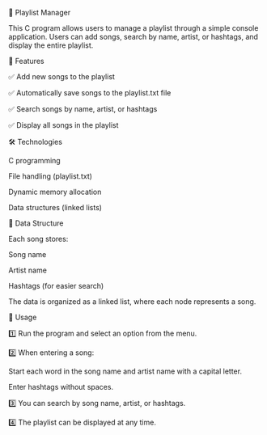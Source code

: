 🎵 Playlist Manager

This C program allows users to manage a playlist through a simple console application. Users can add songs, search by name, artist, or hashtags, and display the entire playlist.

📌 Features

✅ Add new songs to the playlist

✅ Automatically save songs to the playlist.txt file

✅ Search songs by name, artist, or hashtags

✅ Display all songs in the playlist

🛠️ Technologies

C programming

File handling (playlist.txt)

Dynamic memory allocation

Data structures (linked lists)

📂 Data Structure

Each song stores:

Song name

Artist name

Hashtags (for easier search)

The data is organized as a linked list, where each node represents a song.

📜 Usage

1️⃣ Run the program and select an option from the menu.

2️⃣ When entering a song:

Start each word in the song name and artist name with a capital letter.

Enter hashtags without spaces.

3️⃣ You can search by song name, artist, or hashtags.

4️⃣ The playlist can be displayed at any time.
